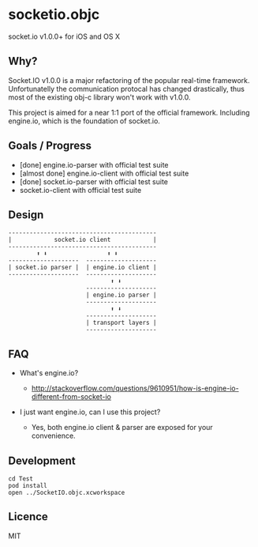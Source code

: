 socketio.objc
=============

socket.io v1.0.0+ for iOS and OS X

Why?
----

Socket.IO v1.0.0 is a major refactoring of the popular real-time framework.
Unfortunatelly the communication protocal has changed drastically, thus
most of the existing obj-c library won't work with v1.0.0.

This project is aimed for a near 1:1 port of the official framework. Including
engine.io, which is the foundation of socket.io.

Goals / Progress
----------------

* [done] engine.io-parser with official test suite
* [almost done] engine.io-client with official test suite
* [done] socket.io-parser with official test suite
* socket.io-client with official test suite

Design
------

    ------------------------------------------
    |            socket.io client            |
    ------------------------------------------
            ⬆ ⬇                 ⬆ ⬇
    --------------------  --------------------
    | socket.io parser |  | engine.io client |
    --------------------  --------------------
                                 ⬆ ⬇
                          --------------------
                          | engine.io parser |
                          --------------------
                                 ⬆ ⬇
                          --------------------
                          | transport layers |
                          --------------------

FAQ
---

- What's engine.io?
  - http://stackoverflow.com/questions/9610951/how-is-engine-io-different-from-socket-io

- I just want engine.io, can I use this project?
  - Yes, both engine.io client & parser are exposed for your convenience.

Development
-----------

    cd Test
    pod install
    open ../SocketIO.objc.xcworkspace

Licence
-------

MIT
